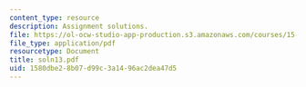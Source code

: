 ```yaml
---
content_type: resource
description: Assignment solutions.
file: https://ol-ocw-studio-app-production.s3.amazonaws.com/courses/15-988-system-dynamics-self-study-fall-1998-spring-1999/1580dbe28b07d99c3a1496ac2dea47d5_soln13.pdf
file_type: application/pdf
resourcetype: Document
title: soln13.pdf
uid: 1580dbe2-8b07-d99c-3a14-96ac2dea47d5
---
```

